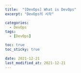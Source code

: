 ```yaml
---
title:  "[DevOps] What is DevOps"
excerpt: "DevOps의 시작"

categories:
  - DevOps
tags:
  - [DevOps]

toc: true
toc_sticky: true
 
date: 2021-12-21
last_modified_at: 2021-12-21
---
```

